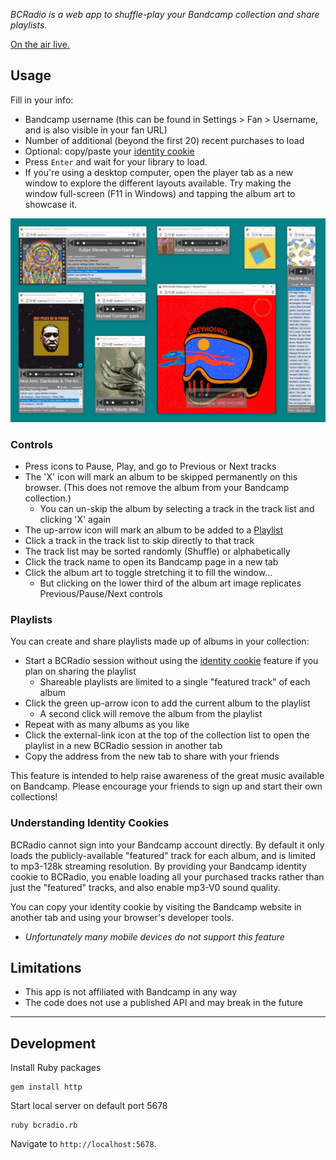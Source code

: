 _BCRadio is a web app to shuffle-play your Bandcamp collection and share playlists._ 

[On the air live.](http://bcradio.muskratworks.com)

## Usage

Fill in your info:
* Bandcamp username (this can be found in Settings > Fan > Username, and is also visible in your fan URL)
* Number of additional (beyond the first 20) recent purchases to load
* Optional: copy/paste your [identity cookie](#understanding-identity-cookies) 
* Press `Enter` and wait for your library to load.
* If you're using a desktop computer, open the player tab as a new window to explore the different layouts available. Try making the window full-screen (F11 in Windows) and tapping the album art to showcase it.

![](images/responsive-demo.jpg)

### Controls

* Press icons to Pause, Play, and go to Previous or Next tracks
* The 'X' icon will mark an album to be skipped permanently on this browser. (This does not remove the album from your Bandcamp collection.)
   * You can un-skip the album by selecting a track in the track list and clicking 'X' again
* The up-arrow icon will mark an album to be added to a [Playlist](#playlists)
* Click a track in the track list to skip directly to that track
* The track list may be sorted randomly (Shuffle) or alphabetically
* Click the track name to open its Bandcamp page in a new tab
* Click the album art to toggle stretching it to fill the window...
   * But clicking on the lower third of the album art image replicates Previous/Pause/Next controls

### Playlists

You can create and share playlists made up of albums in your collection:

* Start a BCRadio session without using the [identity cookie](#understanding-identity-cookies) feature if you plan on sharing the playlist
   * Shareable playlists are limited to a single "featured track" of each album
* Click the green up-arrow icon to add the current album to the playlist
   * A second click will remove the album from the playlist
* Repeat with as many albums as you like
* Click the external-link icon at the top of the collection list to open the playlist in a new BCRadio session in another tab
* Copy the address from the new tab to share with your friends

This feature is intended to help raise awareness of the great music available on Bandcamp. Please encourage
your friends to sign up and start their own collections!

### Understanding Identity Cookies

BCRadio cannot sign into your Bandcamp account directly. By default it only loads the publicly-available "featured" track for each album, and is limited to mp3-128k streaming resolution. By providing your Bandcamp identity cookie to BCRadio, you enable loading all your 
purchased tracks rather than just the "featured" tracks, and also enable mp3-V0 sound quality.

You can copy your identity cookie by visiting the Bandcamp website in another tab and using your browser's developer tools.

* _Unfortunately many mobile devices do not support this feature_

## Limitations

* This app is not affiliated with Bandcamp in any way
* The code does not use a published API and may break in the future

-------------
## Development

Install Ruby packages
```
gem install http
````

Start local server on default port 5678
```
ruby bcradio.rb
```

Navigate to `http://localhost:5678`. 
